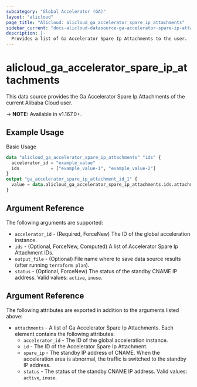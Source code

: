 ```yaml
---
subcategory: "Global Accelerator (GA)"
layout: "alicloud"
page_title: "Alicloud: alicloud_ga_accelerator_spare_ip_attachments"
sidebar_current: "docs-alicloud-datasource-ga-accelerator-spare-ip-attachments"
description: |-
  Provides a list of Ga Accelerator Spare Ip Attachments to the user.
---
```


# alicloud\_ga\_accelerator\_spare\_ip\_attachments

This data source provides the Ga Accelerator Spare Ip Attachments of the current Alibaba Cloud user.

-> **NOTE:** Available in v1.167.0+.

## Example Usage

Basic Usage

```terraform
data "alicloud_ga_accelerator_spare_ip_attachments" "ids" {
  accelerator_id = "example_value"
  ids            = ["example_value-1", "example_value-2"]
}
output "ga_accelerator_spare_ip_attachment_id_1" {
  value = data.alicloud_ga_accelerator_spare_ip_attachments.ids.attachments.0.id
}
```

## Argument Reference

The following arguments are supported:

* `accelerator_id` - (Required, ForceNew) The ID of the global acceleration instance.
* `ids` - (Optional, ForceNew, Computed)  A list of Accelerator Spare Ip Attachment IDs.
* `output_file` - (Optional) File name where to save data source results (after running `terraform plan`).
* `status` - (Optional, ForceNew) The status of the standby CNAME IP address. Valid values: `active`, `inuse`.

## Argument Reference

The following attributes are exported in addition to the arguments listed above:

* `attachments` - A list of Ga Accelerator Spare Ip Attachments. Each element contains the following attributes:
	* `accelerator_id` - The ID of the global acceleration instance.
	* `id` - The ID of the Accelerator Spare Ip Attachment.
	* `spare_ip` - The standby IP address of CNAME. When the acceleration area is abnormal, the traffic is switched to the standby IP address.
	* `status` - The status of the standby CNAME IP address. Valid values: `active`, `inuse`.